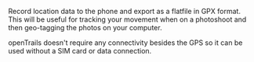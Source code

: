 Record location data to the phone and export as a flatfile in GPX format. This will be useful for tracking your movement when on a photoshoot and then geo-tagging the photos on your computer.

openTrails doesn't require any connectivity besides the GPS so it can be used without a SIM card or data connection.